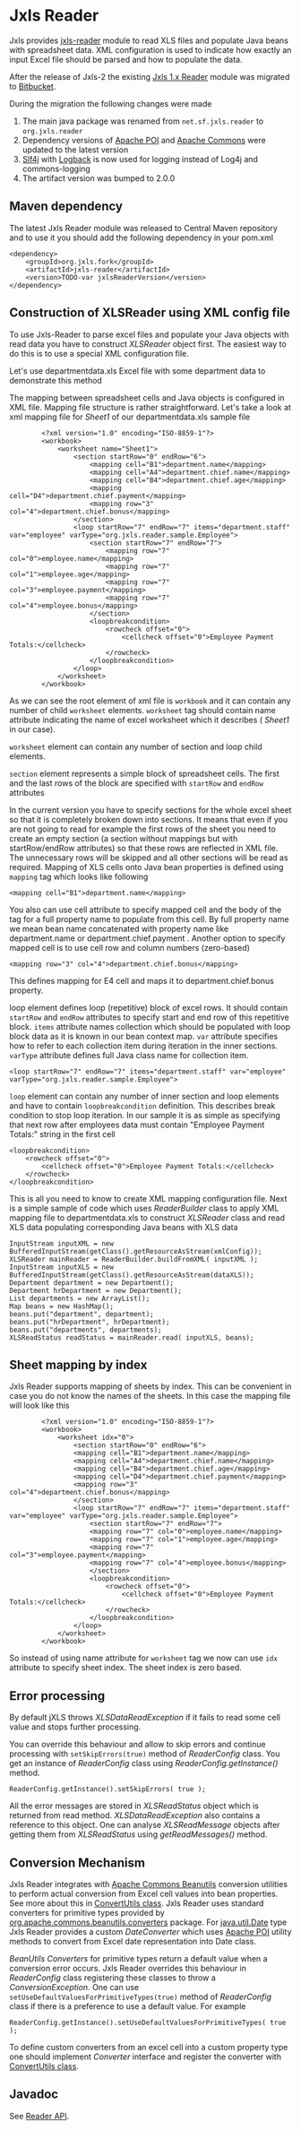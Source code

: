 # Jxls Reader

Jxls provides [jxls-reader](https://bitbucket.org/leonate/jxls-reader/) module to read XLS files and populate Java beans with spreadsheet data.
XML configuration is used to indicate how exactly an input Excel file should be parsed and how to populate the data.

After the release of Jxls-2 the existing [Jxls 1.x Reader](http://jxls.sourceforge.net/1.x/reference/reader.html) module was migrated to [Bitbucket](https://bitbucket.org/leonate/jxls-reader/).

During the migration the following changes were made  

1. The main java package was renamed from `net.sf.jxls.reader` to `org.jxls.reader`
2. Dependency versions of  [Apache POI](https://poi.apache.org/) and [Apache Commons](https://commons.apache.org/) were updated to the latest version
3. [Slf4j](http://www.slf4j.org/) with [Logback](http://logback.qos.ch/) is now used for logging instead of Log4j and commons-logging 
4. The artifact version was bumped to 2.0.0

## Maven dependency

The latest Jxls Reader module was released to Central Maven repository and to use it you should add the following dependency in your pom.xml

```
<dependency>
    <groupId>org.jxls.fork</groupId>
    <artifactId>jxls-reader</artifactId>
    <version>TODO-var jxlsReaderVersion</version>
</dependency> 
```

## Construction of XLSReader using XML config file

To use Jxls-Reader to parse excel files and populate your Java objects with read data you have to construct *XLSReader* object first. 
The easiest way to do this is to use a special XML configuration file. 

Let's use departmentdata.xls Excel file with some department data to demonstrate this method

The mapping between spreadsheet cells and Java objects is configured in XML file. 
Mapping file structure is rather straightforward. 
Let's take a look at xml mapping file for *Sheet1* of our departmentdata.xls sample file

```
        <?xml version="1.0" encoding="ISO-8859-1"?>
        <workbook>
            <worksheet name="Sheet1">
                <section startRow="0" endRow="6">
                    <mapping cell="B1">department.name</mapping>
                    <mapping cell="A4">department.chief.name</mapping>
                    <mapping cell="B4">department.chief.age</mapping>
                    <mapping cell="D4">department.chief.payment</mapping>
                    <mapping row="3" col="4">department.chief.bonus</mapping>
                </section>
                <loop startRow="7" endRow="7" items="department.staff" var="employee" varType="org.jxls.reader.sample.Employee">
                    <section startRow="7" endRow="7">
                        <mapping row="7" col="0">employee.name</mapping>
                        <mapping row="7" col="1">employee.age</mapping>
                        <mapping row="7" col="3">employee.payment</mapping>
                        <mapping row="7" col="4">employee.bonus</mapping>
                    </section>
                    <loopbreakcondition>
                        <rowcheck offset="0">
                            <cellcheck offset="0">Employee Payment Totals:</cellcheck>
                        </rowcheck>
                    </loopbreakcondition>
                </loop>
            </worksheet>
        </workbook>
```

As we can see the root element of xml file is `workbook` and it can contain any number of child `worksheet` elements. 
`worksheet` tag should contain name attribute indicating the name of excel worksheet which it describes ( *Sheet1* in our case).

`worksheet` element can contain any number of section and loop child elements.

`section` element represents a simple block of spreadsheet cells. The first and the last rows of the block are specified with `startRow` and `endRow` attributes

In the current version you have to specify sections for the whole excel sheet so that it is completely broken down into sections. 
It means that even if you are not going to read for example the first rows of the sheet you need to create an empty section 
(a section without mappings but with startRow/endRow attributes) so that these rows are reflected in XML file. 
The unnecessary rows will be skipped and all other sections will be read as required.
Mapping of XLS cells onto Java bean properties is defined using `mapping` tag which looks like following

```
<mapping cell="B1">department.name</mapping>
```
          
You also can use cell attribute to specify mapped cell and the body of the tag for a full property name to populate from this cell. By full property name we mean bean name concatenated with property name like department.name or department.chief.payment . 
Another option to specify mapped cell is to use cell row and column numbers (zero-based)

```
<mapping row="3" col="4">department.chief.bonus</mapping>
```

This defines mapping for E4 cell and maps it to department.chief.bonus property.

loop element defines loop (repetitive) block of excel rows. It should contain `startRow` and `endRow` attributes to specify start and end row of this repetitive block. 
`items` attribute names collection which should be populated with loop block data as it is known in our bean context map. 
`var` attribute specifies how to refer to each collection item during iteration in the inner sections. 
`varType` attribute defines full Java class name for collection item.

```
<loop startRow="7" endRow="7" items="department.staff" var="employee" varType="org.jxls.reader.sample.Employee">
```
             
`loop` element can contain any number of inner section and loop elements and have to contain `loopbreakcondition` definition. 
This describes break condition to stop loop iteration. 
In our sample it is as simple as specifying that next row after employees data must contain "Employee Payment Totals:" string in the first cell

```
<loopbreakcondition>
    <rowcheck offset="0">
        <cellcheck offset="0">Employee Payment Totals:</cellcheck>
    </rowcheck>
</loopbreakcondition>
```
                
This is all you need to know to create XML mapping configuration file. 
Next is a simple sample of code which uses *ReaderBuilder* class to apply XML mapping file to departmentdata.xls
to construct *XLSReader* class and read XLS data populating corresponding Java beans with XLS data

```
InputStream inputXML = new BufferedInputStream(getClass().getResourceAsStream(xmlConfig));
XLSReader mainReader = ReaderBuilder.buildFromXML( inputXML );
InputStream inputXLS = new BufferedInputStream(getClass().getResourceAsStream(dataXLS));
Department department = new Department();
Department hrDepartment = new Department();
List departments = new ArrayList();
Map beans = new HashMap();
beans.put("department", department);
beans.put("hrDepartment", hrDepartment);
beans.put("departments", departments);
XLSReadStatus readStatus = mainReader.read( inputXLS, beans);
```
                
## Sheet mapping by index

Jxls Reader supports mapping of sheets by index. 
This can be convenient in case you do not know the names of the sheets. 
In this case the mapping file will look like this

```
        <?xml version="1.0" encoding="ISO-8859-1"?>
        <workbook>
            <worksheet idx="0">
                <section startRow="0" endRow="6">
                <mapping cell="B1">department.name</mapping>
                <mapping cell="A4">department.chief.name</mapping>
                <mapping cell="B4">department.chief.age</mapping>
                <mapping cell="D4">department.chief.payment</mapping>
                <mapping row="3" col="4">department.chief.bonus</mapping>
                </section>
                <loop startRow="7" endRow="7" items="department.staff" var="employee" varType="org.jxls.reader.sample.Employee">
                    <section startRow="7" endRow="7">
                    <mapping row="7" col="0">employee.name</mapping>
                    <mapping row="7" col="1">employee.age</mapping>
                    <mapping row="7" col="3">employee.payment</mapping>
                    <mapping row="7" col="4">employee.bonus</mapping>
                    </section>
                    <loopbreakcondition>
                        <rowcheck offset="0">
                            <cellcheck offset="0">Employee Payment Totals:</cellcheck>
                        </rowcheck>
                    </loopbreakcondition>
                </loop>
            </worksheet>
        </workbook>
```
            
So instead of using name attribute for `worksheet` tag we now can use `idx` attribute to specify sheet index. 
The sheet index is zero based.

## Error processing

By default jXLS throws *XLSDataReadException* if it fails to read some cell value and stops further processing.

You can override this behaviour and allow to skip errors and continue processing with `setSkipErrors(true)` method of *ReaderConfig* class. 
You get an instance of *ReaderConfig* class using *ReaderConfig.getInstance()* method.

```
ReaderConfig.getInstance().setSkipErrors( true );
```
            
All the error messages are stored in *XLSReadStatus* object which is returned from read method. *XLSDataReadException* also contains a reference to this object. 
One can analyse *XLSReadMessage* objects after getting them from *XLSReadStatus* using *getReadMessages()* method.

## Conversion Mechanism

Jxls Reader integrates with [Apache Commons Beanutils](http://commons.apache.org/proper/commons-beanutils/) conversion utilities to perform actual conversion from Excel cell values into bean properties. 
See more about this in [ConvertUtils class](http://commons.apache.org/proper/commons-beanutils/apidocs/org/apache/commons/beanutils/ConvertUtils.html). 
Jxls Reader uses standard converters for primitive types provided by [org.apache.commons.beanutils.converters](https://commons.apache.org/proper/commons-beanutils/apidocs/org/apache/commons/beanutils/converters/package-summary.html) package. 
For [java.util.Date](https://docs.oracle.com/javase/7/docs/api/java/util/Date.html) type Jxls Reader provides a custom *DateConverter* 
which uses [Apache POI](https://poi.apache.org/) utility methods to convert from Excel date representation into Date class.

*BeanUtils Converters* for primitive types return a default value when a conversion error occurs. 
Jxls Reader overrides this behaviour in *ReaderConfig* class registering these classes to throw a *ConversionException*. 
One can use `setUseDefaultValuesForPrimitiveTypes(true)` method of *ReaderConfig* class if there is a preference to use a default value. 
For example

```
ReaderConfig.getInstance().setUseDefaultValuesForPrimitiveTypes( true );
```

To define custom converters from an excel cell into a custom property type one should implement *Converter* interface and register the converter with [ConvertUtils class](http://commons.apache.org/proper/commons-beanutils/apidocs/org/apache/commons/beanutils/ConvertUtils.html).

## Javadoc

See [Reader API](https://jxls.sourceforge.net/javadoc/jxls-reader/index.html).
